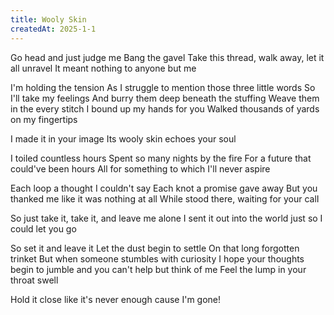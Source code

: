 ```yaml
---
title: Wooly Skin
createdAt: 2025-1-1
---
```


Go head and just judge me
Bang the gavel 
Take this thread, walk away, let it all unravel 
It meant nothing to anyone but me

I'm holding the tension 
As I struggle to mention those three little words
So I'll take my feelings
And burry them deep beneath the stuffing
Weave them in the every stitch
I bound up my hands for you
Walked thousands of yards on my fingertips 

I made it in your image
Its wooly skin echoes your soul

I toiled countless hours
Spent so many nights by the fire
For a future that could've been hours
All for something to which I'll never aspire

Each loop a thought I couldn't say Each knot a promise gave away
But you thanked me like it was nothing at all While stood there, waiting for your calI

So just take it, take it, and leave me alone 
I sent it out into the world just so I could let you go

So set it and leave it
Let the dust begin to settle
On that long forgotten trinket 
But when someone stumbles with curiosity
I hope your thoughts begin to jumble and you can't help but think of me
Feel the lump in your throat swell

Hold it close like it's never enough
cause I'm gone!